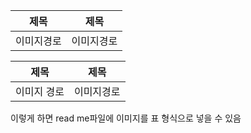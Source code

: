 | 제목    | 제목    | 
|-------|-------|
| 이미지경로 | 이미지경로 | 

| 제목     | 제목    | 
|--------|-------|
| 이미지 경로 | 이미지경로 |

이렇게 하면 read me파일에 이미지를 표 형식으로 넣을 수 있음